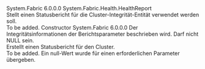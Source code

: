 <Type Name="ClusterHealthReport" FullName="System.Fabric.Health.ClusterHealthReport">
  <TypeSignature Language="C#" Value="public class ClusterHealthReport : System.Fabric.Health.HealthReport" />
  <TypeSignature Language="ILAsm" Value=".class public auto ansi beforefieldinit ClusterHealthReport extends System.Fabric.Health.HealthReport" />
  <TypeSignature Language="DocId" Value="T:System.Fabric.Health.ClusterHealthReport" />
  <TypeSignature Language="VB.NET" Value="Public Class ClusterHealthReport&#xA;Inherits HealthReport" />
  <TypeSignature Language="F#" Value="type ClusterHealthReport = class&#xA;    inherit HealthReport" />
  <AssemblyInfo>
    <AssemblyName>System.Fabric</AssemblyName>
    <AssemblyVersion>6.0.0.0</AssemblyVersion>
  </AssemblyInfo>
  <Base>
    <BaseTypeName>System.Fabric.Health.HealthReport</BaseTypeName>
  </Base>
  <Interfaces />
  <Docs>
    <summary>
      <para>Stellt einen Statusbericht für die Cluster-Integrität-Entität verwendet werden soll.</para>
    </summary>
    <remarks>To be added.</remarks>
  </Docs>
  <Members>
    <Member MemberName=".ctor">
      <MemberSignature Language="C#" Value="public ClusterHealthReport (System.Fabric.Health.HealthInformation healthInformation);" />
      <MemberSignature Language="ILAsm" Value=".method public hidebysig specialname rtspecialname instance void .ctor(class System.Fabric.Health.HealthInformation healthInformation) cil managed" />
      <MemberSignature Language="DocId" Value="M:System.Fabric.Health.ClusterHealthReport.#ctor(System.Fabric.Health.HealthInformation)" />
      <MemberSignature Language="F#" Value="new System.Fabric.Health.ClusterHealthReport : System.Fabric.Health.HealthInformation -&gt; System.Fabric.Health.ClusterHealthReport" Usage="new System.Fabric.Health.ClusterHealthReport healthInformation" />
      <MemberType>Constructor</MemberType>
      <AssemblyInfo>
        <AssemblyName>System.Fabric</AssemblyName>
        <AssemblyVersion>6.0.0.0</AssemblyVersion>
      </AssemblyInfo>
      <Parameters>
        <Parameter Name="healthInformation" Type="System.Fabric.Health.HealthInformation" />
      </Parameters>
      <Docs>
        <param name="healthInformation">
          <para>Der Integritätsinformationen der Berichtsparameter beschrieben wird. Darf nicht NULL sein.</para>
        </param>
        <summary>
          <para>Erstellt einen Statusbericht für den Cluster.</para>
        </summary>
        <remarks>To be added.</remarks>
        <exception cref="T:System.ArgumentNullException">
          <para>Ein null-Wert wurde für einen erforderlichen Parameter übergeben.</para>
        </exception>
      </Docs>
    </Member>
  </Members>
</Type>